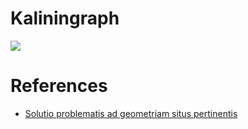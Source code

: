 # Kaliningraph

![](https://upload.wikimedia.org/wikipedia/commons/1/15/Image-Koenigsberg%2C_Map_by_Merian-Erben_1652.jpg)

# References

* [Solutio problematis ad geometriam situs pertinentis](http://eulerarchive.maa.org/docs/originals/E053.pdf)
